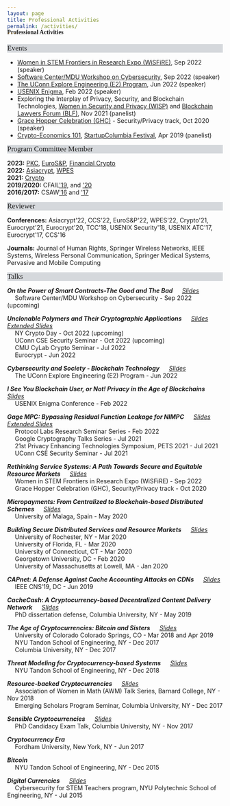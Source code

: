 ```yaml
---
layout: page
title: Professional Activities
permalink: /activities/
---
```


<h4 style="font-family: 'Comic Sans MS'; margin-top: -30px;">Professional Activities</h4>

<div style="font-family: 'Comic Sans MS'; font-size:17px; background-color:rgb(213, 216, 220);margin-bottom:6px;">Events</div> 

* [Women in STEM Frontiers in Research Expo (WiSFiRE)](), Sep 2022 (speaker) <br/>
* [Software Center/MDU Workshop on Cybersecurity](https://www.software-center.se/event/ws_cybersecurity_mdu/), Sep 2022 (speaker) <br/>
* [The UConn Explore Engineering (E2) Program](https://inclusion.engr.uconn.edu/explore-engineering/), Jun 2022 (speaker) <br/>
* [USENIX Enigma](https://www.usenix.org/conference/enigma2022), Feb 2022 (speaker) <br/>
* Exploring the Interplay of Privacy, Security, and Blockchain Technologies, [Women in Security and Privacy (WISP)](https://www.wisporg.com/) and [Blockchain Lawyers Forum (BLF)](https://www.blockchainlawyersforum.com/), Nov 2021 (panelist) <br/>
* [Grace Hopper Celebration (GHC)](https://ghc.anitab.org/) - Security/Privacy track, Oct 2020 (speaker) <br/>
* [Crypto-Economics 101](https://startup-columbia.squarespace.com/panels-keynotes/2019/04/06/crypto-economics-101), [StartupColumbia Festival](https://www.startupcolumbia.org/2019-festival), Apr 2019 (panelist) <br/>


<div style="font-family: 'Comic Sans MS'; font-size:17px; background-color:rgb(213, 216, 220);margin-bottom:6px;">Program Committee Member</div> 

**2023:** [PKC](), [EuroS&P](), [Financial Crypto]() <br/>
**2022:** [Asiacrypt](https://asiacrypt.iacr.org/2022/), [WPES](https://arc.encs.concordia.ca/wpes22/cfp.html) <br/>
**2021:** [Crypto](https://crypto.iacr.org/2021/) <br/>
**2019/2020:** CFAIL['19](https://www.cfail.org/past-events), and ['20](https://www.cfail.org/cfail-2020) <br/>
**2016/2017:** CSAW['16](https://engineering.nyu.edu/events/2016/11/10/csaw-16) and ['17](https://engineering.nyu.edu/events/2017/11/09/cyber-security-awareness-week-csaw-2017) <br/>


<div style="font-family: 'Comic Sans MS'; font-size:17px; background-color:rgb(213, 216, 220);margin-bottom:6px;">Reviewer</div>

**Conferences:** Asiacrypt'22, CCS'22, EuroS&P'22, WPES'22, Crypto'21, Eurocrypt'21, Eurocrypt'20, TCC'18, USENIX Security'18, USENIX ATC'17, Eurocrypt'17, CCS'16 <br/>

**Journals:** Journal of Human Rights, Springer Wireless Networks, IEEE Systems, Wireless Personal Communication, Springer Medical Systems, Pervasive and Mobile Computing <br/>


<div style="font-family: 'Comic Sans MS'; font-size:17px; background-color:rgb(213, 216, 220);margin-bottom:6px;">Talks</div> 

***On the Power of Smart Contracts-The Good and The Bad*** &emsp; [_Slides_]() <br/> 
&emsp; Software Center/MDU Workshop on Cybersecurity - Sep 2022 (upcoming)

***Unclonable Polymers and Their Cryptographic Applications*** &emsp; [_Slides_](../slides/eurocrypt22.pdf) &emsp; [_Extended Slides_](../slides/ediblecrypto-ext.pdf) <br/> 
&emsp; NY Crypto Day - Oct 2022 (upcoming)<br/>
&emsp; UConn CSE Security Seminar - Oct 2022 (upcoming)<br/>
&emsp; CMU CyLab Crypto Seminar - Jul 2022<br/>
&emsp; Eurocrypt - Jun 2022

***Cybersecurity and Society - Blockchain Technology*** &emsp; [_Slides_](../slides/uconn-explore-eng-talk.pdf) <br/> 
&emsp; The UConn Explore Engineering (E2) Program - Jun 2022

***I See You Blockchain User, or Not! Privacy in the Age of Blockchains*** &emsp; [_Slides_](../slides/enigma2022.pdf) <br/> 
&emsp; USENIX Enigma Conference - Feb 2022

***Gage MPC: Bypassing Residual Function Leakage for NIMPC*** &emsp; [_Slides_](../slides/gagempc-pets-2021.pdf) &emsp; [_Extended Slides_](../slides/gagempc-ext.pdf)<br/> 
&emsp; Protocol Labs Research Seminar Series - Feb 2022<br/>
&emsp; Google Cryptography Talks Series - Jul 2021<br/>
&emsp; 21st Privacy Enhancing Technologies Symposium, PETS 2021 - Jul 2021<br/>
&emsp; UConn CSE Security Seminar - Jul 2021

***Rethinking Service Systems: A Path Towards Secure and Equitable Resource Markets*** &emsp; [_Slides_](../slides/ghc-2020-talk.pdf)<br/> 
&emsp; Women in STEM Frontiers in Research Expo (WiSFiRE) - Sep 2022<br/>
&emsp; Grace Hopper Celebration (GHC), Security/Privacy track - Oct 2020

***Micropayments: From Centralized to Blockchain-based Distributed Schemes*** &emsp; [_Slides_](../slides/micropayments-talk.pdf)<br/> 
&emsp; University of Malaga, Spain - May 2020

***Building Secure Distributed Services and Resource Markets*** &emsp; [_Slides_](../slides/job-talk.pdf)<br/> 
&emsp; University of Rochester, NY - Mar 2020<br/>
&emsp; University of Florida, FL - Mar 2020<br/>
&emsp; University of Connecticut, CT - Mar 2020<br/>
&emsp; Georgetown University, DC - Feb 2020<br/>
&emsp; University of Massachusetts at Lowell, MA - Jan 2020<br/>

***CAPnet: A Defense Against Cache Accounting Attacks on CDNs*** &emsp; [_Slides_](../slides/capnet-cns-2019.pdf)<br/> 
&emsp; IEEE CNS’19, DC - Jun 2019

***CacheCash: A Cryptocurrency-based Decentralized Content Delivery Network*** &emsp; [_Slides_](../slides/cachecash-thesis-defense.pdf)<br/>
&emsp; PhD dissertation defense, Columbia University, NY - May 2019 

***The Age of Cryptocurrencies: Bitcoin and Sisters*** &emsp; [_Slides_](../slides/age-of-cryptocurrencies.pdf)<br/>
&emsp; University of Colorado Colorado Springs, CO - Mar 2018 and Apr 2019<br/>
&emsp; NYU Tandon School of Engineering, NY - Dec 2017<br/>
&emsp; Columbia University, NY - Dec 2017

***Threat Modeling for Cryptocurrency-based Systems*** &emsp; [_Slides_](../slides/threat-modeling-for-cryptocurrency-based-systems.pdf)<br/>
&emsp; NYU Tandon School of Engineering, NY - Dec 2018

***Resource-backed Cryptocurrencies*** &emsp; [_Slides_](../slides/resource-backed-cryptocurrencies-talk.pdf)<br/>
&emsp; Association of Women in Math (AWM) Talk Series, Barnard College, NY - Nov 2018<br/>
&emsp; Emerging Scholars Program Seminar, Columbia University, NY - Dec 2017

***Sensible Cryptocurrencies*** &emsp; [_Slides_](../slides/sensible-cryptocurrencies-talk.pdf)<br/>
&emsp; PhD Candidacy Exam Talk, Columbia University, NY - Nov 2017

***Cryptocurrency Era***<br/>
&emsp; Fordham University, New York, NY - Jun 2017 

***Bitcoin***<br/>
&emsp; NYU Tandon School of Engineering, NY - Dec 2015 

***Digital Currencies*** &emsp; [_Slides_](../slides/Digital-currencies-talk.pdf)<br/>
&emsp; Cybersecurity for STEM Teachers program, NYU Polytechnic School of Engineering, NY - Jul 2015<br/><br/> 

